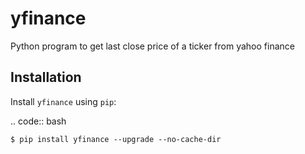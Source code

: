 # yfinance
Python program to get last close price of a ticker from yahoo finance

Installation
------------

Install ``yfinance`` using ``pip``:

.. code:: bash

    $ pip install yfinance --upgrade --no-cache-dir
